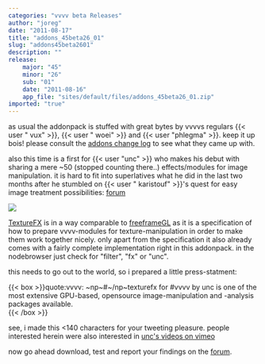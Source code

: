 ```yaml
---
categories: "vvvv beta Releases"
author: "joreg"
date: "2011-08-17"
title: "addons_45beta26_01"
slug: "addons45beta2601"
description: ""
release: 
    major: "45"
    minor: "26"
    sub: "01"
    date: "2011-08-16"
    app_file: "sites/default/files/addons_45beta26_01.zip"
imported: "true"
---
```



as usual the addonpack is stuffed with great bytes by vvvvs regulars {{< user " vux" >}}, {{< user " woei" >}} and {{< user "phlegma" >}}. keep it up bois! please consult the [addons change log](https://betadocs.vvvv.org/changelog/index.html) to see what they came up with.

also this time is a first for {{< user "unc" >}} who makes his debut with sharing a mere ~50 (stopped counting there..) effects/modules for image manipulation. it is hard to fit into superlatives what he did in the last two months after he stumbled on {{< user " karistouf" >}}'s quest for easy image treatment possibilities: [forum](forum)

![](show1n.png)

[TextureFX](https://betadocs.vvvv.org/topics/graphics/direct3d-9/texture/video-effects-(texturefx).html) is in a way comparable to [freeframeGL](http://freeframe.svn.sourceforge.net/viewvc/freeframe/trunk/docs/specification.html) as it is a specification of how to prepare vvvv-modules for texture-manipulation in order to make them work together nicely. only apart from the specification it also already comes with a fairly complete implementation right in this addonpack. in the nodebrowser just check for "filter", "fx" or "unc".

this needs to go out to the world, so i prepared a little press-statment:

{{< box >}}quote:vvvv:
~np~#~/np~texturefx for #vvvv by unc is one of the most extensive GPU-based, opensource image-manipulation and -analysis packages available.  
{{< /box >}}

see, i made this <140 characters for your tweeting pleasure. people interested herein were also interested in [unc's videos on vimeo](http://vimeo.com/unc/videos)

now go ahead download, test and report your findings on the [forum](https://discourse.vvvv.org/).
